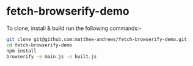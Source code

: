 fetch-browserify-demo
=====================

To clone, install & build run the following commands:-

```sh
git clone git@github.com:matthew-andrews/fetch-browserify-demo.git
cd fetch-browserify-demo
npm install
browserify -e main.js -o built.js
```
